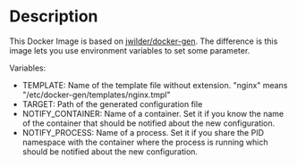# Description

This Docker Image is based on [jwilder/docker-gen](https://hub.docker.com/r/jwilder/docker-gen/).
The difference is this image lets you use environment variables to set some parameter.

Variables:

- TEMPLATE: Name of the template file without extension. "nginx" means "/etc/docker-gen/templates/nginx.tmpl"
- TARGET: Path of the generated configuration file
- NOTIFY_CONTAINER: Name of a container. Set it if you know the name of the container that should be notified about the new configuration.
- NOTIFY_PROCESS: Name of a process. Set it if you share the PID namespace with the container where the process is running which should be notified about the new configuration.